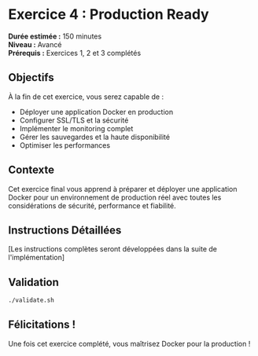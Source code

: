 # Exercice 4 : Production Ready

**Durée estimée :** 150 minutes  
**Niveau :** Avancé  
**Prérequis :** Exercices 1, 2 et 3 complétés

## Objectifs

À la fin de cet exercice, vous serez capable de :
- Déployer une application Docker en production
- Configurer SSL/TLS et la sécurité
- Implémenter le monitoring complet
- Gérer les sauvegardes et la haute disponibilité
- Optimiser les performances

## Contexte

Cet exercice final vous apprend à préparer et déployer une application Docker pour un environnement de production réel avec toutes les considérations de sécurité, performance et fiabilité.

## Instructions Détaillées

[Les instructions complètes seront développées dans la suite de l'implémentation]

## Validation

```bash
./validate.sh
```

## Félicitations !

Une fois cet exercice complété, vous maîtrisez Docker pour la production !
